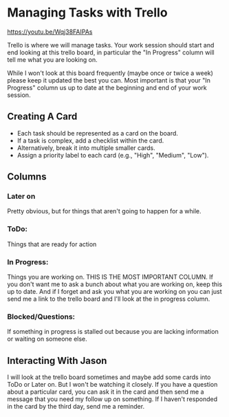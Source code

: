 # Managing Tasks with Trello

https://youtu.be/Wqj38FAIPAs

Trello is where we will manage tasks. Your work session should start and end looking at this trello board, in particular the "In Progress" column will tell me what you are looking on. 

While I won't look at this board frequently (maybe once or twice a week) please keep it updated the best you can. Most important is that your "In Progress" column us up to date at the beginning and end of your work session.

## Creating A Card

- Each task should be represented as a card on the board.
- If a task is complex, add a checklist within the card.
- Alternatively, break it into multiple smaller cards.
- Assign a priority label to each card (e.g., "High", "Medium", "Low").

## Columns

### Later on

Pretty obvious, but for things that aren't going to happen for a while.

### ToDo:

Things that are ready for action

### In Progress:

Things you are working on. THIS IS THE MOST IMPORTANT COLUMN. If you don't want me to ask a bunch about what you are working on, keep this up to date. And if I forget and ask you what you are working on you can just send me a link to the trello board and I'll look at the in progress column.

### Blocked/Questions:

If something in progress is stalled out because you are lacking information or waiting on someone else.

## Interacting With Jason

I will look at the trello board sometimes and maybe add some cards into ToDo or Later on. But I won't be watching it closely. If you have a question about a particular card, you can ask it in the card and then send me a message that you need my follow up on something. If I haven't responded in the card by the third day, send me a reminder. 